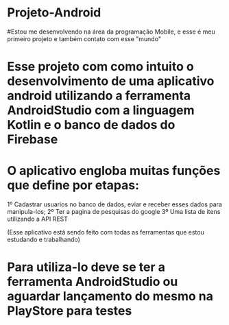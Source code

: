# Projeto-Android

#Estou me desenvolvendo na área da programação Mobile, e esse é meu primeiro projeto e também contato com esse "mundo"

# Esse projeto com como intuito o desenvolvimento de uma aplicativo android utilizando a ferramenta AndroidStudio com a linguagem Kotlin e o banco de dados do Firebase

# O aplicativo engloba muitas funções que define por etapas:
1º Cadastrar usuarios no banco de dados, eviar e receber esses dados para manipula-los;
2º Ter a pagina de pesquisas do google
3º Uma lista de itens utilizando a API REST

(Esse aplicativo está sendo feito com todas as ferramentas que estou estudando e trabalhando)

# Para utiliza-lo deve se ter a ferramenta AndroidStudio ou aguardar lançamento do mesmo na PlayStore para testes 

